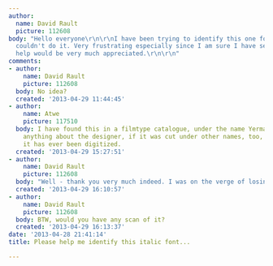 ```yaml
---
author:
  name: David Rault
  picture: 112608
body: "Hello everyone\r\n\r\nI have been trying to identify this one for a while and
  couldn't do it. Very frustrating especially since I am sure I have seen it before.\r\n\r\nAny
  help would be very much appreciated.\r\n\r\n"
comments:
- author:
    name: David Rault
    picture: 112608
  body: No idea?
  created: '2013-04-29 11:44:45'
- author:
    name: Atwe
    picture: 117510
  body: I have found this in a filmtype catalogue, under the name Yerma. I don't know
    anything about the designer, if it was cut under other names, too, or whether
    it has ever been digitized.
  created: '2013-04-29 15:27:51'
- author:
    name: David Rault
    picture: 112608
  body: "Well - thank you very much indeed. I was on the verge of losing hope.\r\n\r\n"
  created: '2013-04-29 16:10:57'
- author:
    name: David Rault
    picture: 112608
  body: BTW, would you have any scan of it?
  created: '2013-04-29 16:13:37'
date: '2013-04-28 21:41:14'
title: Please help me identify this italic font...

---
```

